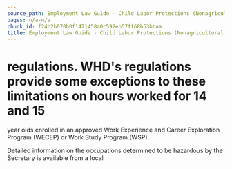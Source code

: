 ```yaml
---
source_path: Employment Law Guide - Child Labor Protections (Nonagricultural Work).md
pages: n/a-n/a
chunk_id: f24b2b070b0f1471458a0c592eb57ff68b53bbaa
title: Employment Law Guide - Child Labor Protections (Nonagricultural Work)
---
```

# regulations. WHD's regulations provide some exceptions to these limitations on hours worked for 14 and 15

year olds enrolled in an approved Work Experience and Career Exploration Program (WECEP) or Work Study Program (WSP).

Detailed information on the occupations determined to be hazardous by the Secretary is available from a local
